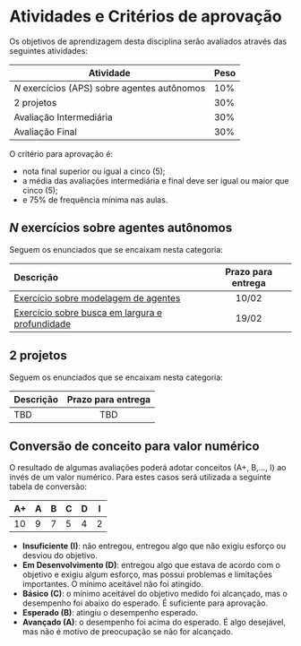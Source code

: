 # Atividades e Critérios de aprovação

Os objetivos de aprendizagem desta disciplina serão avaliados através das seguintes atividades: 

| Atividade | Peso |
| ----------| ----------|
| *N* exercícios (APS) sobre agentes autônomos | 10% |
| 2 projetos | 30% | 
| Avaliação Intermediária | 30% | 
| Avaliação Final | 30% | 

O critério para aprovação é:

* nota final superior ou igual a cinco (5);
* a média das avaliações intermediária e final deve ser igual ou maior que cinco (5);
* e 75% de frequência mínima nas aulas. 

## *N* exercícios sobre agentes autônomos

Seguem os enunciados que se encaixam nesta categoria: 

| Descrição                                                   |  Prazo para entrega |
|:------------------------------------------------------------|:-------------------:|
| [Exercício sobre modelagem de agentes](./aulas/03_configuracao/index.md) | 10/02 |
| [Exercício sobre busca em largura e profundidade](./aulas/04_x_buscas/index.md) | 19/02 |

## 2 projetos

Seguem os enunciados que se encaixam nesta categoria:

| Descrição                                                                                |  Prazo para entrega |
|:-----------------------------------------------------------------------------------------|:-------------------:|
| TBD | TBD |

## Conversão de conceito para valor numérico

O resultado de algumas avaliações poderá adotar conceitos (A+, B,..., I) ao invés de um valor numérico. Para estes casos será utilizada a seguinte tabela de conversão:

| A+ | A | B | C | D | I |
|----|---|---|---|---|---|
| 10 | 9 | 7 | 5 | 4 | 2 |

* **Insuficiente (I)**: não entregou, entregou algo que não exigiu esforço ou desviou do objetivo.
* **Em Desenvolvimento (D)**: entregou algo que estava de acordo com o objetivo e exigiu algum esforço, mas possui problemas e limitações importantes. O mínimo aceitável não foi atingido.
* **Básico (C)**: o mínimo aceitável do objetivo medido foi alcançado, mas o desempenho foi abaixo do esperado. É suficiente para aprovação.
* **Esperado (B)**: atingiu o desempenho esperado.
* **Avançado (A)**: o desempenho foi acima do esperado. É algo desejável, mas não é motivo de preocupação se não for alcançado.
